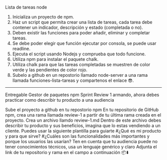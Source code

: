 Lista de tareas node

1.  Inicializa un proyecto de npm.
2. Haz un script que permita crear una lista de tareas, cada tarea debe contener un indicador, descripción y estado (completada o no).
3.  Deben existir las funciones para poder añadir, eliminar y completar tareas.
4.  Se debe poder elegir que función ejecutar por consola, se puede usar readline.
5.  Ejecuta el script usando Nodejs y comprueba que todo funcione.
6.  Utiliza npm para instalar el paquete chalk.
7.  Utiliza chalk para que las tareas completadas se muestren de color verde y las pendientes de color rojo.
8.  Subelo a github en un repostorio llamado node-server a una rama llamada funciones-lista-tareas y compartenos el enlace 😎.


**********************************************************************************

Entregable Gestor de paquetes npm Sprint Review 1
armando, ahora debes practicar como describir tu producto a una audiencia

Sube el proyecto a github en tu repostorio npm
En tu repositorio de GitHub npm, crea una rama llamada review-1 a partir de tu última rama creada en el proyecto.
Crea un archivo llamdo review-1.md
Dentro de este archivo debes describir tu producto y sus beneficios, imagina que lo estas vendiendo a un cliente.
Puedes usar la siguiente plantilla para guiarte
     #¿Qué es mi producto y para que sirve?
     #¿Cuáles son las funcionalidades más importantes y porque los usuarios las usarían?
Ten en cuenta que tu audiencia puede no tener conocimientos técnicos, usa un lenguaje genérico y claro
Adjunta el link de tu repositorio y rama en el campo a continuación 📦⬇️